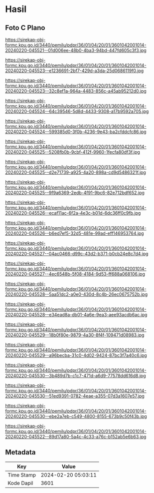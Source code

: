 # Hasil

## Foto C Plano

https://sirekap-obj-formc.kpu.go.id/3440/pemilu/pdpr/36/01/04/20/01/3601042001014-20240220-045521--01d006ee-48b0-4ba3-94bd-447fd605c3f3.jpg

https://sirekap-obj-formc.kpu.go.id/3440/pemilu/pdpr/36/01/04/20/01/3601042001014-20240220-045523--e1236691-2bf7-429d-a3da-25d0686119f0.jpg

https://sirekap-obj-formc.kpu.go.id/3440/pemilu/pdpr/36/01/04/20/01/3601042001014-20240220-045523--32c8ef1a-964a-4483-856c-a45ab95212d0.jpg

https://sirekap-obj-formc.kpu.go.id/3440/pemilu/pdpr/36/01/04/20/01/3601042001014-20240220-045524--64c39546-5d8d-4433-9308-a17b9592a705.jpg

https://sirekap-obj-formc.kpu.go.id/3440/pemilu/pdpr/36/01/04/20/01/3601042001014-20240220-045524--599385d0-3f0b-4236-9e43-ba2cfddcfc86.jpg

https://sirekap-obj-formc.kpu.go.id/3440/pemilu/pdpr/36/01/04/20/01/3601042001014-20240220-045525--5208fb0b-9cbf-412f-9960-1fecfa80df3f.jpg

https://sirekap-obj-formc.kpu.go.id/3440/pemilu/pdpr/36/01/04/20/01/3601042001014-20240220-045525--d2e71739-a925-4a20-898a-cd9d5486321f.jpg

https://sirekap-obj-formc.kpu.go.id/3440/pemilu/pdpr/36/01/04/20/01/3601042001014-20240220-045525--9f9a6369-2edb-4f91-9bc6-82e712bdf652.jpg

https://sirekap-obj-formc.kpu.go.id/3440/pemilu/pdpr/36/01/04/20/01/3601042001014-20240220-045526--ecaf11ac-6f2a-4e3c-b01d-6dc36ff0c9fb.jpg

https://sirekap-obj-formc.kpu.go.id/3440/pemilu/pdpr/36/01/04/20/01/3601042001014-20240220-045526--b6ed7ef5-32d5-481e-99ad-eff146953764.jpg

https://sirekap-obj-formc.kpu.go.id/3440/pemilu/pdpr/36/01/04/20/01/3601042001014-20240220-045527--04ac0466-d99c-43d2-b371-b0cb24e8c7d4.jpg

https://sirekap-obj-formc.kpu.go.id/3440/pemilu/pdpr/36/01/04/20/01/3601042001014-20240220-045527--4ec6548b-5f08-4184-9d53-ff688a068106.jpg

https://sirekap-obj-formc.kpu.go.id/3440/pemilu/pdpr/36/01/04/20/01/3601042001014-20240220-045528--5aa51dc2-a0e0-430d-8c4b-26ec0675752b.jpg

https://sirekap-obj-formc.kpu.go.id/3440/pemilu/pdpr/36/01/04/20/01/3601042001014-20240220-045528--e34ead8a-db01-4a6e-9ea3-aee93acdb6ac.jpg

https://sirekap-obj-formc.kpu.go.id/3440/pemilu/pdpr/36/01/04/20/01/3601042001014-20240220-045529--18b0f80e-9879-4a30-8f4f-109471d08983.jpg

https://sirekap-obj-formc.kpu.go.id/3440/pemilu/pdpr/36/01/04/20/01/3601042001014-20240220-045529--a96becba-31c0-4d02-9424-87bc3f7a40c6.jpg

https://sirekap-obj-formc.kpu.go.id/3440/pemilu/pdpr/36/01/04/20/01/3601042001014-20240220-045530--3b489d7b-c1c7-471d-a6d9-77578dd616d8.jpg

https://sirekap-obj-formc.kpu.go.id/3440/pemilu/pdpr/36/01/04/20/01/3601042001014-20240220-045530--51ed9391-0782-4eae-a355-07d3a1607e57.jpg

https://sirekap-obj-formc.kpu.go.id/3440/pemilu/pdpr/36/01/04/20/01/3601042001014-20240220-045530--ebe2a7eb-c549-4800-8155-673b9c50f43b.jpg

https://sirekap-obj-formc.kpu.go.id/3440/pemilu/pdpr/36/01/04/20/01/3601042001014-20240220-045522--89d17a80-5a4c-4c33-a76c-b152ab5e6b63.jpg


## Metadata

| Key        | Value               |
| ---------- | ------------------- |
| Time Stamp | 2024-02-20 05:03:11 |
| Kode Dapil | 3601                |



